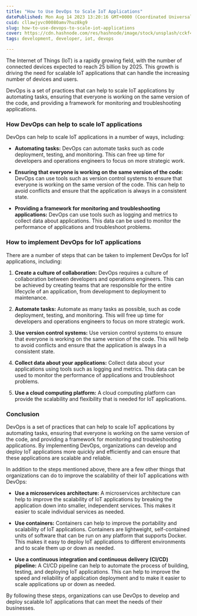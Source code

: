 ```yaml
---
title: "How to Use DevOps to Scale IoT Applications"
datePublished: Mon Aug 14 2023 13:20:16 GMT+0000 (Coordinated Universal Time)
cuid: cllawjyvc00080amv7huz8kg9
slug: how-to-use-devops-to-scale-iot-applications
cover: https://cdn.hashnode.com/res/hashnode/image/stock/unsplash/cckf4TsHAuw/upload/a6352d781fb5a517a3764c93ec43f962.jpeg
tags: development, developer, iot, devops

---
```


The Internet of Things (IoT) is a rapidly growing field, with the number of connected devices expected to reach 25 billion by 2025. This growth is driving the need for scalable IoT applications that can handle the increasing number of devices and users.

DevOps is a set of practices that can help to scale IoT applications by automating tasks, ensuring that everyone is working on the same version of the code, and providing a framework for monitoring and troubleshooting applications.

### How DevOps can help to scale IoT applications

DevOps can help to scale IoT applications in a number of ways, including:

* **Automating tasks:** DevOps can automate tasks such as code deployment, testing, and monitoring. This can free up time for developers and operations engineers to focus on more strategic work.
    
* **Ensuring that everyone is working on the same version of the code:** DevOps can use tools such as version control systems to ensure that everyone is working on the same version of the code. This can help to avoid conflicts and ensure that the application is always in a consistent state.
    
* **Providing a framework for monitoring and troubleshooting applications:** DevOps can use tools such as logging and metrics to collect data about applications. This data can be used to monitor the performance of applications and troubleshoot problems.
    

### How to implement DevOps for IoT applications

There are a number of steps that can be taken to implement DevOps for IoT applications, including:

1. **Create a culture of collaboration:** DevOps requires a culture of collaboration between developers and operations engineers. This can be achieved by creating teams that are responsible for the entire lifecycle of an application, from development to deployment to maintenance.
    
2. **Automate tasks:** Automate as many tasks as possible, such as code deployment, testing, and monitoring. This will free up time for developers and operations engineers to focus on more strategic work.
    
3. **Use version control systems:** Use version control systems to ensure that everyone is working on the same version of the code. This will help to avoid conflicts and ensure that the application is always in a consistent state.
    
4. **Collect data about your applications:** Collect data about your applications using tools such as logging and metrics. This data can be used to monitor the performance of applications and troubleshoot problems.
    
5. **Use a cloud computing platform:** A cloud computing platform can provide the scalability and flexibility that is needed for IoT applications.
    

### Conclusion

DevOps is a set of practices that can help to scale IoT applications by automating tasks, ensuring that everyone is working on the same version of the code, and providing a framework for monitoring and troubleshooting applications. By implementing DevOps, organizations can develop and deploy IoT applications more quickly and efficiently and can ensure that these applications are scalable and reliable.

In addition to the steps mentioned above, there are a few other things that organizations can do to improve the scalability of their IoT applications with DevOps:

* **Use a microservices architecture:** A microservices architecture can help to improve the scalability of IoT applications by breaking the application down into smaller, independent services. This makes it easier to scale individual services as needed.
    
* **Use containers:** Containers can help to improve the portability and scalability of IoT applications. Containers are lightweight, self-contained units of software that can be run on any platform that supports Docker. This makes it easy to deploy IoT applications to different environments and to scale them up or down as needed.
    
* **Use a continuous integration and continuous delivery (CI/CD) pipeline:** A CI/CD pipeline can help to automate the process of building, testing, and deploying IoT applications. This can help to improve the speed and reliability of application deployment and to make it easier to scale applications up or down as needed.
    

By following these steps, organizations can use DevOps to develop and deploy scalable IoT applications that can meet the needs of their businesses.